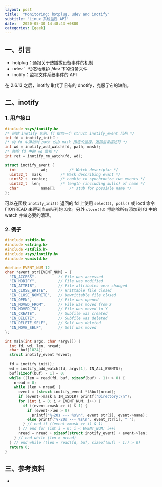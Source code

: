 ```yaml
---
layout: post
title:  "Monitoring: hotplug, udev and inotify"
subtitle: "Linux 系统监视 API"
date:   2020-05-30 14:48:43 +0800
categories: [geek]
---
```


## 一、引言

- hotplug：通报关于热插拔设备事件的机制
- udev： 动态地维护 /dev 下的设备文件
- inotify：监视文件系统事件的 API

在 2.6.13 之后，inotify 取代了旧有的 dnotify，克服了它的缺陷。

## 二、inotify

### 1. 用户接口

```c
#include <sys/inotify.h>
/* 创建 inotify 实例，fd 指向一个 struct inotify_event 队列 */
int fd = inotify_init();
/* 向 fd 中添加对 path 的由 mask 指定的监视，返回监视描述符 */
int wd = inotify_add_watch(fd, path, mask);
/* 移除 fd 中的 wd 监视 */
int ret = inotify_rm_watch(fd, wd);

struct inotify_event {
  int    		wd;          /* Watch descriptor */
  uint32_t  mask;        /* Mask describing event */
  uint32_t	cookie;      /* cookie to synchronize two events */
  uint32_t	len;         /* length (including nulls) of name */
  char   		name[];      /* stub for possible name */
};
```

可以在函数 ```inotify_init()``` 返回的 fd 上使用 ```select()```，```poll()``` 或 ioctl 命令 FIONREAD 来得到当前队列的长度。另外 ```close(fd)``` 将删除所有添加到 fd 中的 watch 并做必要的清理。

### 2. 例子

```c
#include <stdio.h>
#include <string.h>
#include <stdlib.h>
#include <sys/inotify.h>
#include <unistd.h>

#define EVENT_NUM 12
char *event_str[EVENT_NUM] = {
  "IN_ACCESS",          // File was accessed
  "IN_MODIFY",          // File was modified
  "IN_ATTRIB",          // File attributes were changed
  "IN_CLOSE_WRITE",     // Writtable file closed
  "IN_CLOSE_NOWRITE",   // Unwrittable file closed
  "IN_OPEN",            // File was opened
  "IN_MOVED_FROM",      // File was moved from X
  "IN_MOVED_TO",        // File was moved to Y
  "IN_CREATE",          // Subfile was created
  "IN_DELETE",          // Subfile was deleted
  "IN_DELETE_SELF",     // Self was deleted
  "IN_MOVE_SELF",       // Self was moved
};

int main(int argc, char *argv[]) {
  int fd, wd, len, nread;
  char buf[1024];
  struct inotify_event *event;
  
  fd = inotify_init();
  wd = inotify_add_watch(fd, argv[1], IN_ALL_EVENTS);
  buf[sizeof(buf) - 1] = 0;
  while ((len = read(fd, buf, sizeof(buf) - 1)) > 0) {
    nread = 0;
    while (len > nread) {
      event = (struct inotify_event *)&buf[nread];
      if (event->mask & IN_ISDIR) printf("Directory:\n");
      for (int i = 0; i < EVENT_NUM; i++) {
        if ((event->mask >> i) & 1) {
          if (event->len > 0) 
            printf("%-20s --- %s\n", event_str[i], event->name);
          else printf("%-20s --- %s\n", event_str[i], " ");
        } // end if ((event->mask >> i) & 1)
      } // end for (int i = 0; i < EVENT_NUM; i++)
      nread = nread + sizeof(struct inotify_event) + event->len;
    } // end while (len > nread)
  } // end while ((len = read(fd, buf, sizeof(buf) - 1)) > 0)
  return 0;
}
```



## 三、参考资料

- [](https://www.ibm.com/developerworks/cn/linux/l-inotifynew/index.html)

